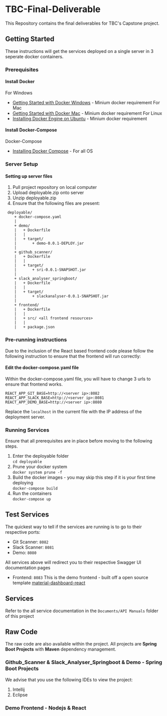 # TBC-Final-Deliverable
This Repository contains the final deliverables for TBC's Capstone project.

## Getting Started
These instructions will get the services deployed on a single server in 3 seperate docker containers.
### Prerequisites
#### Install Docker
For Windows
* [Getting Started with Docker Windows](https://docs.docker.com/docker-for-windows/) - Minium docker requirement
For Mac
* [Getting Started with Docker Mac](https://docs.docker.com/docker-for-mac/) - Minium docker requirement
For Linux
* [Installing Docker Engine on Ubuntu](https://docs.docker.com/install/linux/docker-ce/ubuntu/) - Minium docker requirement

#### Install Docker-Compose
Docker-Compose
* [Installing Docker Compose](https://docs.docker.com/compose/install/) - For all OS

### Server Setup
#### Setting up server files
1. Pull project repository on local computer
2. Upload deployable.zip onto server
3. Unzip deployable.zip
4. Ensure that the following files are present:
```
 deployable/
    + docker-compose.yaml
    |
    + demo/
    |   + Dockerfile
    |   |
    |   + target/
    |       + demo-0.0.1-DEPLOY.jar
    |
    + github_scanner/
    |   + Dockerfile
    |   |
    |   + target/
    |       + sri-0.0.1-SNAPSHOT.jar
    |
    + slack_analyser_springboot/
    |   + Dockerfile
    |   |
    |   + target/
    |       + slackanalyser-0.0.1-SNAPSHOT.jar
    |
    + frontend/
    |   + Dockerfile
    |   |
    |   + src/ <all frontend resources>
    |   |
    |   + package.json
```

### Pre-running instructions
Due to the inclusion of the React based frontend code please follow the following instruction to ensure that the frontend will run correctly:

#### Edit the docker-compose.yaml file
Within the docker-compose.yaml file, you will have to change 3 urls to ensure that frontend works.
```
REACT_APP_GIT_BASE=http://<server ip>:8082
REACT_APP_SLACK_BASE=http://<server ip>:8081
REACT_APP_DEMO_BASE=http://<server ip>:8080
```
Replace the `localhost` in the current file with the IP address of the deployment server.

### Running Services
Ensure that all prerequisites are in place before moving to the following steps.

1. Enter the deployable folder<br>
`cd deployable`
2. Prune your docker system<br>
`docker system prune -f`
3. Build the docker images - you may skip this step if it is your first time deploying<br>
`docker-compose build`
4. Run the containers<br>
`docker-compose up`

## Test Services
The quickest way to tell if the services are running is to go to their respective ports:
* Git Scanner: `8082`
* Slack Scanner: `8081`
* Demo: `8080`

All services above will redirect you to their respective Swagger UI documentation pages

* Frontend: `8083`
This is the demo frontend - built off a open source template [material-dashboard-react](https://github.com/creativetimofficial/material-dashboard-react)

## Services
Refer to the all service documentation in the `Documents/API Manuals` folder of this project

## Raw Code
The raw code are also available within the project. All projects are <b>Spring Boot Projects</b> with <b>Maven</b> dependency management.

### Github_Scanner & Slack_Analyser_Springboot & Demo - Spring Boot Projects
We advise that you use the following IDEs to view the project:
1. Intellij
2. Eclipse

### Demo Frontend - Nodejs & React

